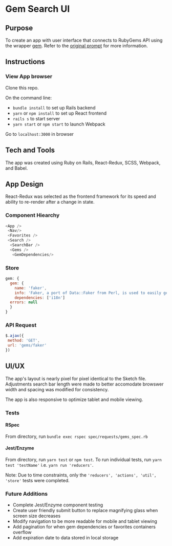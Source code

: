 # Gem Search UI

## Purpose
To create an app with user interface that connects to RubyGems API using the wrapper [gem](https://github.com/rubygems/gems). Refer to the [original prompt](https://github.com/fafafariba/gem-search-ui/blob/master/original-readme.md) for more information.

## Instructions

### View App browser
Clone this repo.

On the command line:
- `bundle install` to set up Rails backend
- `yarn` or `npm install` to set up React frontend
- `rails s` to start server
- `yarn start` or `npm start` to launch Webpack
 
Go to `localhost:3000` in browser

## Tech and Tools
The app was created using Ruby on Rails, React-Redux, SCSS, Webpack, and Babel.

## App Design
React-Redux was selected as the frontend framework for its speed and ability to re-render after a change in state. 

### Component Hiearchy

```javascript
<App />
 <Nav/>
 <Favorites />
 <Search />
  <SearchBar />
  <Gems />
   <GemDependencies/>
```
### Store

```javascript
gem: {
  gem: {
    name: 'faker',
    info: 'Faker, a port of Data::Faker from Perl, is used to easily generate fake data: names, addresses, phone numbers, etc.',
    dependencies: ['i18n']
  errors: null
  }
}
```
### API Request

```javascript
$.ajax({
 method: 'GET',
 url: 'gems/faker'
})
 ```
 
## UI/UX
The app's layout is nearly pixel for pixel identical to the Sketch file. Adjustments search bar length were made to better accomodate browswer width and spacing was modified for consistency.

The app is also responsive to optimize tablet and mobile viewing.

### Tests
#### RSpec
From directory, run `bundle exec rspec spec/requests/gems_spec.rb`

#### Jest/Enzyme
From directory, run `yarn test` or `npm test`. To run individual tests, run `yarn test 'testName'` i.e. `yarn run 'reducers'`.

Note: Due to time constraints, only the `'reducers', 'actions', 'util', 'store'` tests were completed.

### Future Additions
- Complete Jest/Enzyme component testing
- Create user friendly submit button to replace magnifying glass when screen size decreases
- Modify navigation to be more readable for mobile and tablet viewing
- Add pagination for when gem dependencies or favorites containers overflow
- Add expiration date to data stored in local storage
